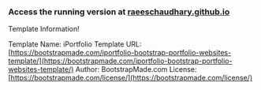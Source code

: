 ### Access the running version at [raeeschaudhary.github.io](https://raeeschaudhary.github.io/)

Template Information!

Template Name: iPortfolio
Template URL: [https://bootstrapmade.com/iportfolio-bootstrap-portfolio-websites-template/](https://bootstrapmade.com/iportfolio-bootstrap-portfolio-websites-template/)
Author: BootstrapMade.com
License: [https://bootstrapmade.com/license/](https://bootstrapmade.com/license/) 